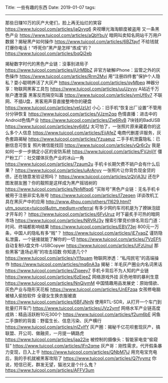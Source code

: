 Title: 一些有趣的东西
Date: 2019-01-07
tags: 

<!-- more -->



---

那些日赚10万的灰产大佬们，脸上再无灿烂的笑容
https://www.tuicool.com/articles/jaQvyq6
央视曝光海淘额度被盗用 又一条黑色产业
https://www.tuicool.com/articles/aQbYbuV
暗网叫卖知名网站千万用户数据？揭秘黑产如何操作
https://www.tuicool.com/articles/6BZfayf
不给钱就打爆你电话！“呼死你”黑产是怎样“炼成”的？
https://www.tuicool.com/articles/bqQj2eb

揭秘数字时代的黑色产业链：没事别进局子
https://www.tuicool.com/articles/jUrMBbZ
非官方破解iPhone：监管之外的灰色操作
https://www.tuicool.com/articles/Rrm2Mvi
用“注册四件套”保护个人隐私？耍小聪明养活了大灰产
https://www.tuicool.com/articles/qyMbeq
神器分享：物联网黑客工具包
https://www.tuicool.com/articles/uuUzyyv
A站近千万账户遭泄露 黑客反而隔空叫嚣
https://www.tuicool.com/articles/vmUf6v7
不联网、不插U盘，黑客用声音直接整垮你的硬盘
https://www.tuicool.com/articles/veUzUrI
小心：旧手机“恢复出厂设置”不管用 分分钟恢复
https://www.tuicool.com/articles/VJzm2qq
色情直播：进击中的Android色情产业
https://www.tuicool.com/articles/Zje6RvB
7块钱的BadUSB
https://www.tuicool.com/articles/ey6j6fJ
太可怕了，一张照片原来藏着你的这么多个人信息
https://www.tuicool.com/articles/EjiAfeZ
电商代删差评服务，灰色套路揭秘
https://www.tuicool.com/articles/Yzuaeuz
二手手机泄露隐私：已删信息可恢复 照片微信能找回
https://www.tuicool.com/articles/vQr6r2v
我是如何一步一步搞定小区的安防系统
https://www.tuicool.com/articles/FVJnIjY
僵尸粉工厂：社交媒体灰色产业的冰山一角
https://www.tuicool.com/articles/7zaum2u
手机卡长期欠费不销户会有什么后果？
https://www.tuicool.com/articles/uArAnyy
一张照片让你背负现金贷的债，还在随意发验证照吗？
https://www.tuicool.com/articles/zQVjA3U
还在P图发朋友圈？你的靓照是这样成为黑产摇钱树的
https://www.tuicool.com/articles/NnMfqq6
“买账号”黑色产业链：无名手机卡被用于注册非实名账号
https://www.tuicool.com/articles/I7zeqen
详谈改机工具在黑灰产中的应用
http://www.4hou.com/others/11629.html?utm_source=tuicool&utm_medium=referral
有多少网约车司机是为了撩妹泡妞才开车的？
https://www.tuicool.com/articles/6FvUruz
时下最炙手可热的暗网市场
https://www.tuicool.com/articles/NRVRJ3y
搜索引擎竞价排名背后门道：时间、终端都影响结果
https://www.tuicool.com/articles/EBV73ej
800元一万条，中国人的隐私有多“贱”？
https://www.tuicool.com/articles/jE7vaqZ
谨防隐私泄露，一个链接就能了解你的一切
https://www.tuicool.com/articles/7VzEFfj
自动复制U盘文件-USBCopyer
https://www.tuicool.com/articles/UFzUnuI
那些黑客“逢场必用”的攻击招数 你知道几个?
https://www.tuicool.com/articles/yYfquam
物联网渗透：“私闯民宅”的高端操作
https://www.tuicool.com/articles/mq6nA3a
揭秘：羊毛灰产圈业内名词黑话
https://www.tuicool.com/articles/Zjqeey7
手机卡背后不为人知的产业链
https://www.tuicool.com/articles/6zEjeeZ
网络游戏外挂 灰色地带的暴利生意
https://www.tuicool.com/articles/NnQjymM
中国情趣用品发展史：原始情欲、灰色产业与隐形天花板
https://www.tuicool.com/articles/UnEFzqa
女孩修电脑被植入偷拍软件 全寝女生换衣服被直
https://www.tuicool.com/articles/6BFJNnN
使用RTL-SDR，从打开一个车门到批量打开车门
https://www.tuicool.com/articles/JVz2ymf
网络水军产业链高度成熟：精品活跃粉10元300个
https://www.tuicool.com/articles/f2um6bE
闲鱼二手旗帜的背面：野蛮生长、信息污染、灰产横行
https://www.tuicool.com/articles/nIZvIfY
灰产圈：揭秘千亿花呗套现灰产，搞联盟、开公司、做融资，一月提一辆路虎
https://www.tuicool.com/articles/jaa22ie
被控制的摄像头：智能家电变“偷窥狂”
https://www.tuicool.com/articles/IFn2qme
灰产哥：刚性需求，代开假条暴力变现，日入上千
https://www.tuicool.com/articles/QNbM7jJ
用充电宝充电后，我的手机就被黑客攻陷了
https://www.tuicool.com/articles/Q7fyymz
你说，短信已死，群发无望，猫池又是个什么鬼？
https://www.tuicool.com/articles/AFFV3um

---